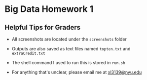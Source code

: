 # Big Data Homework 1

## Helpful Tips for Graders

- All screenshots are located under the `screenshots` folder

- Outputs are also saved as text files named `topten.txt` and `extraCredit.txt`

- The shell command I used to run this is stored in `run.sh`

- For anything that's unclear, please email me at <xl3139@nyu.edu>
